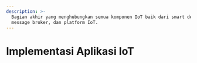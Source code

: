 ```yaml
---
description: >-
  Bagian akhir yang menghubungkan semua komponen IoT baik dari smart device,
  message broker, dan platform IoT.
---
```


# Implementasi Aplikasi IoT